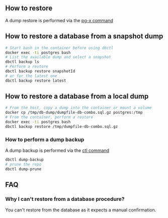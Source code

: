 ## How to restore

A dump restore is performed via the [pg-x command](../bin-generated/pg-x.md)



## How to restore a database from a snapshot dump


```bash
# Start bash in the container before using dbctl
docker exec -ti postgres bash
# List the available dump and select a snapshot
dbctl backup ls
# Perform a restore
dbctl backup restore snapshotId
# or for the latest one
dbctl backup restore latest
```

## How to restore a database from a local dump

```bash
# From the host, copy a dump into the container or mount a volume
docker cp /tmp/db-dump/dumpfile-db-combo.sql.gz postgres:/tmp
# From the container, perform a restore
docker exec -ti postgres bash
dbctl backup restore /tmp/dumpfile-db-combo.sql.gz
```

### How to perform a dump backup

A dump backup is performed via the [ctl command](bin/dbctl)

```bash
dbctl dump-backup
# prune the repo
dbctl dump-prune
```


## FAQ
### Why I can't restore from a database procedure?

You can't restore from the database as it expects a manual confirmation.